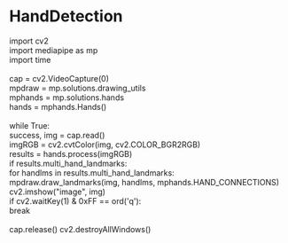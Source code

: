 # HandDetection
import cv2<br>
import mediapipe as mp<br>
import time<br>
<br>
cap = cv2.VideoCapture(0)<br>
mpdraw = mp.solutions.drawing_utils<br>
mphands = mp.solutions.hands<br>
hands = mphands.Hands()<br>
<br>
while True:<br>
    success, img = cap.read()<br>
    imgRGB = cv2.cvtColor(img, cv2.COLOR_BGR2RGB)<br>
    results = hands.process(imgRGB)<br>
    if results.multi_hand_landmarks:<br>
        for handlms in results.multi_hand_landmarks:<br>
            mpdraw.draw_landmarks(img, handlms, mphands.HAND_CONNECTIONS)<br>
    cv2.imshow("image", img)<br>
    if cv2.waitKey(1) & 0xFF == ord('q'):<br>
        break<br>
<br>
cap.release()
cv2.destroyAllWindows()
